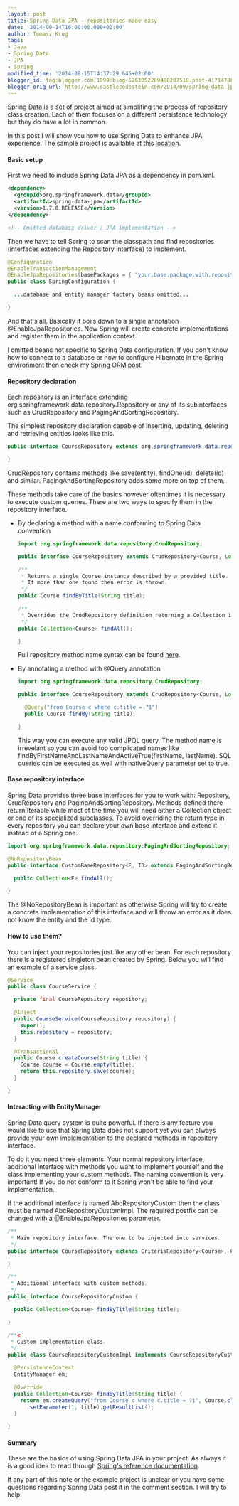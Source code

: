 ```yaml
---
layout: post
title: Spring Data JPA - repositories made easy
date: '2014-09-14T16:00:00.000+02:00'
author: Tomasz Krug
tags:
- Java
- Spring Data
- JPA
- Spring
modified_time: '2014-09-15T14:37:29.645+02:00'
blogger_id: tag:blogger.com,1999:blog-5263052209480207518.post-4171478870497694648
blogger_orig_url: http://www.castlecodestein.com/2014/09/spring-data-jpa-repositories-made-easy.html
---
```


Spring Data is a set of project aimed at simplifing the process of repository class creation. Each of them focuses on a different persistence technology but they do have a lot in common.

In this post I will show you how to use Spring Data to enhance JPA experience. The sample project is available at this [location](https://github.com/castlecodestein/spring-data-jpa). 

<!--more-->

#### Basic setup

First we need to include Spring Data JPA as a dependency in pom.xml.

```xml
<dependency>
  <groupId>org.springframework.data</groupId>
  <artifactId>spring-data-jpa</artifactId>
  <version>1.7.0.RELEASE</version>
</dependency>

<!-- Omitted database driver / JPA implementation -->
```

Then we have to tell Spring to scan the classpath and find repositories (interfaces extending the Repository interface) to implement.

```java
@Configuration
@EnableTransactionManagement
@EnableJpaRepositories(basePackages = { "your.base.package.with.repositories" })
public class SpringConfiguration {

  ...database and entity manager factory beans omitted...

}
```

And that's all. Basically it boils down to a single annotation @EnableJpaRepositories. Now Spring will create concrete implementations and register them in the application context.

I omitted beans not specific to Spring Data configuration. If you don't know how to connect to a database or how to configure Hibernate in the Spring environment then check my [Spring ORM post](/2014/09/07/spring-orm-hibernate-in-action/).

#### Repository declaration

Each repository is an interface extending org.springframework.data.repository.Repository or any of its subinterfaces such as CrudRepository and PagingAndSortingRepository.

The simplest repository declaration capable of inserting, updating, deleting and retrieving entities looks like this.

```java
public interface CourseRepository extends org.springframework.data.repository.CrudRepository<Course, Long> {

}
```

CrudRepository contains methods like save(entity), findOne(id), delete(id) and similar. PagingAndSortingRepository adds some more on top of them.

These methods take care of the basics however oftentimes it is necessary to execute custom queries. There are two ways to specify them in the repository interface. 

* By declaring a method with a name conforming to Spring Data convention

  ```java
  import org.springframework.data.repository.CrudRepository;

  public interface CourseRepository extends CrudRepository<Course, Long> {

  /**
   * Returns a single Course instance described by a provided title. 
   * If more than one found then error is thrown.
   */
  public Course findByTitle(String title);

  /**
   * Overrides the CrudRepository definition returning a Collection instead of an Iterable.
   */
  public Collection<Course> findAll();

  }
  ```

  Full repository method name syntax can be found [here](http://docs.spring.io/spring-data/jpa/docs/1.7.0.RELEASE/reference/html/#jpa.query-methods).

* By annotating a method with @Query annotation

  ```java
  import org.springframework.data.repository.CrudRepository;

  public interface CourseRepository extends CrudRepository<Course, Long> {

    @Query("from Course c where c.title = ?1")
    public Course findBy(String title);

  }
  ```

  This way you can execute any valid JPQL query. The method name is irrevelant so you can avoid too complicated names like findByFirstNameAndLastNameAndActiveTrue(firstName, lastName). SQL queries can be executed as well with nativeQuery parameter set to true.

#### Base repository interface

Spring Data provides three base interfaces for you to work with: Repository, CrudRepository and PagingAndSortingRepository. Methods defined there return Iterable<Entity> while most of the time you will need either a Collection object or one of its specialized subclasses. To avoid overriding the return type in every repository you can declare your own base interface and extend it instead of a Spring one.

```java
import org.springframework.data.repository.PagingAndSortingRepository;

@NoRepositoryBean
public interface CustomBaseRepository<E, ID> extends PagingAndSortingRepository<E, ID> {

  public Collection<E> findAll();

}
```

The @NoRepositoryBean is important as otherwise Spring will try to create a concrete implementation of this interface and will throw an error as it does not know the entity and the id type.

#### How to use them?

You can inject your repositories just like any other bean. For each repository there is a registered singleton bean created by Spring. Below you will find an example of a service class.

```java
@Service
public class CourseService {

  private final CourseRepository repository;

  @Inject
  public CourseService(CourseRepository repository) {
    super();
    this.repository = repository;
  }

  @Transactional
  public Course createCourse(String title) {
    Course course = Course.empty(title);
    return this.repository.save(course);
  }

}
```

#### Interacting with EntityManager

Spring Data query system is quite powerful. If there is any feature you would like to use that Spring Data does not support yet you can always provide your own implementation to the declared methods in repository interface.

To do it you need three elements. Your normal repository interface, additional interface with methods you want to implement yourself and the class implementing your custom methods. The naming convention is very important! If you do not conform to it Spring won't be able to find your implementation.

If the additional interface is named AbcRepositoryCustom then the class must be named AbcRepositoryCustomImpl. The required postfix can be changed with a @EnableJpaRepositories parameter.

```java
/**
 * Main repository interface. The one to be injected into services.
 */ 
public interface CourseRepository extends CriteriaRepository<Course>, CourseRepositoryCustom {

}

/**
 * Additional interface with custom methods.
 */
public interface CourseRepositoryCustom {

  public Collection<Course> findByTitle(String title);

}

/**<
 * Custom implementation class.
 */
public class CourseRepositoryCustomImpl implements CourseRepositoryCustom {

  @PersistenceContext
  EntityManager em;

  @Override
  public Collection<Course> findByTitle(String title) {
    return em.createQuery("from Course c where c.title = ?1", Course.class)
      .setParameter(1, title).getResultList();
  }

}
```

#### Summary

These are the basics of using Spring Data JPA in your project. As always it is a good idea to read through [Spring's reference documentation](http://projects.spring.io/spring-data-jpa/).

If any part of this note or the example project is unclear or you have some questions regarding Spring Data post it in the comment section. I will try to help.